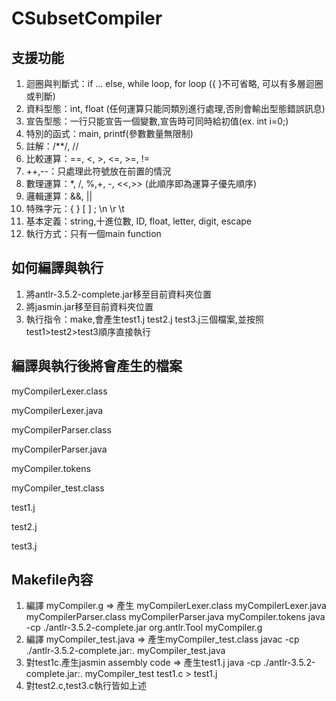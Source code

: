 # CSubsetCompiler

支援功能
---
1.	迴圈與判斷式：if … else, while loop, for loop 
({ }不可省略, 可以有多層迴圈或判斷)
2.	資料型態：int, float 
(任何運算只能同類別進行處理,否則會輸出型態錯誤訊息)
3.	宣告型態：一行只能宣告一個變數,宣告時可同時給初值(ex. int i=0;)
4.	特別的函式：main, printf(參數數量無限制) 
5.	註解：/**/, //
6.	比較運算：==, <, >, <=, >=, !=
7.	++,--：只處理此符號放在前置的情況
8.	數理運算：*, /, %,+, -, <<,>> (此順序即為運算子優先順序)
9.	邏輯運算：&&, ||
10.	特殊字元：{ } [ ] ; \n \r \t 
11.	基本定義：string,十進位數, ID, float, letter, digit, escape
12.	執行方式：只有一個main function


如何編譯與執行
----------------------
1. 將antlr-3.5.2-complete.jar移至目前資料夾位置
2. 將jasmin.jar移至目前資料夾位置
3. 執行指令：make,會產生test1.j test2.j test3.j三個檔案,並按照test1>test2>test3順序直接執行


編譯與執行後將會產生的檔案
----------------------
myCompilerLexer.class

myCompilerLexer.java

myCompilerParser.class

myCompilerParser.java

myCompiler.tokens

myCompiler_test.class

test1.j

test2.j

test3.j


Makefile內容
-----------------------

1.  編譯 myCompiler.g => 產生
    myCompilerLexer.class
    myCompilerLexer.java
    myCompilerParser.class
    myCompilerParser.java
    myCompiler.tokens
	java -cp ./antlr-3.5.2-complete.jar org.antlr.Tool myCompiler.g
2.  編譯 myCompiler_test.java => 產生myCompiler_test.class
	javac -cp ./antlr-3.5.2-complete.jar:. myCompiler_test.java
3.  對test1c.產生jasmin assembly code => 產生test1.j
    java -cp ./antlr-3.5.2-complete.jar:. myCompiler_test test1.c > test1.j
4.  對test2.c,test3.c執行皆如上述


